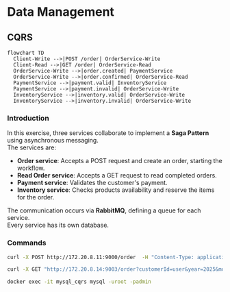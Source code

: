 # Data Management
## CQRS
```mermaid
flowchart TD
  Client-Write -->|POST /order| OrderService-Write
  Client-Read -->|GET /order| OrderService-Read
  OrderService-Write -->|order.created| PaymentService
  OrderService-Write -->|order.confirmed| OrderService-Read
  PaymentService -->|payment.valid| InventoryService
  PaymentService -->|payment.invalid| OrderService-Write
  InventoryService -->|inventory.valid| OrderService-Write
  InventoryService -->|inventory.invalid| OrderService-Write
```

### Introduction

In this exercise, three services collaborate to implement a **Saga Pattern** using asynchronous messaging.\
The services are:
- **Order service**: Accepts a POST request and create an order, starting the workflow.
- **Read Order service**: Accepts a GET request to read completed orders.
- **Payment service**: Validates the customer's payment.
- **Inventory service**: Checks products availability and reserve the items for the order.

The communication occurs via **RabbitMQ**, defining a queue for each service.\
Every service has its own database.

### Commands

```bash
curl -X POST http://172.20.8.11:9000/order  -H "Content-Type: application/json"  -d '{"customerId": "user", "productIds": ["PROD-A1", "PROD-D4"], "creditCardNumber": "7777-1234-5678-0000"}'
```


```bash
curl -X GET "http://172.20.8.14:9003/order?customerId=user&year=2025&month=8" -H "Accept: application/json"
```

```bash
docker exec -it mysql_cqrs mysql -uroot -padmin
```